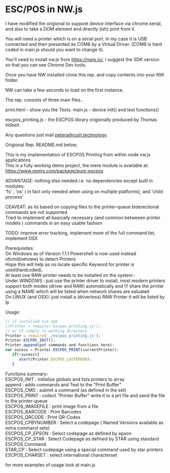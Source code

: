 # ESC/POS in NW.js

I have modified the origional to suppoet device interface via chrome.serial, and also to take a <canvas> DOM element and directly (ish) print from it.

You will need a printer which is on a serial port.  In my case it is USB connected and then presented as COM8 by a Virtual Driver.  (COM8 is hard coded in main.js should you want to change it).

You'll need to install nw.js from https://nwjs.io/, I suggest the SDK version so that you can see Chrome Dev tools.

Once you have NW installed clone this rep. and copy contents into your NW folder.

NW can take a few seconds to load on the first instance.

The rep. consists of three main files..

print.html 			- show you the Tests.
main.js 			- device init() and test functions()

escpos_printing.js  - the ESCPOS library origionally produced by Thomas Höbelt.

Any questions just mail petera@rush.technology.


Origional Rep. README.md below;


This is my implementation of ESCPOS Printing from within node nw.js applications   
This is a fully working demo project, the mere module is available at:  
https://www.npmjs.com/package/pure-escpos  

ADVANTAGE: nothing else needed i.e. no dependencies except built in modules:  
'fs' , 'os' ( in fact only needed when using on multiple platforms), and 'child process'

CEAVEAT: as its based on copying files to the printer-queue biderectional commands are not supported  
Tried to implement all basically necessary (and common betweeen printer models ) commands in an easy usable fashion
 
TODO: improve error tracking, implement more of the full command list, implement OSX

Prerequisites:  
On Windows as of Version 1.1.1 Powershell is now used instead ofcmd(netview) to detect Printers  
Hope this will help as no locale specific Keyword for printer is used(hardcoded).  
At least one RAW-printer needs to be installed on the system :  
Under WINDOWS : just use the printer driver to install, most modern printers support both modes (driver and RAW) automatically
and !!! share the printer using a NAME which will be listed when network shares are ealuated  
On LINUX (and OSX): just install a (driverless) RAW Printer it will be listed by lp

Usage:
 ```javascript
 // if installed via npm
 //Printer = require('escpos_printing.js');
 // or if simply in working directory
 Printer = require('./escpos_printing.js');
 Printer.ESCPOS_INIT();
 Printer.append(put commands and functions here);
 var sucess = Printer.ESCPOS_PRINT(currentPrinter);
    if(!sucess){
       alert(Printer.ESCPOS_LASTERROR);
    }           

```
Functions summary:  
ESCPOS_INIT : Initialize globals and lists printers to array  
append : adds commands and Text to the "Print Buffer"  
ESCPOS_CMD : submit a command (as defined in the set)  
ESCPOS_PRINT : collect "Printer Buffer" write it to a prt file and send the file to the printer-queue  
ESCPOS_IMAGEFILE : print image from a file  
ESCPOS_BARCODE : Print Barcodes  
ESCPOS_QRCODE : Print QR-Codes  
ESCPOS_CPBYNUMBER : Select a codepage ( Named Versions available as extra command sets)  
ESCPOS_CP_EPSON : Select codepage as defined by epson  
ESCPOS_CP_STAR : Select Codepage as defined by STAR using standard ESCPOS Command  
STAR_CP : Select codepage using a special command used by star printers  
ESCPOS_CHARSET : select international characterset

for more examples of usage look at main.js
